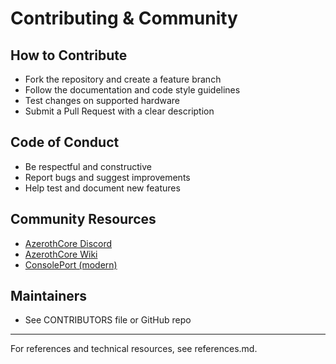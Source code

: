 # Contributing & Community

## How to Contribute
- Fork the repository and create a feature branch
- Follow the documentation and code style guidelines
- Test changes on supported hardware
- Submit a Pull Request with a clear description

## Code of Conduct
- Be respectful and constructive
- Report bugs and suggest improvements
- Help test and document new features

## Community Resources
- [AzerothCore Discord](https://www.azerothcore.org/discord)
- [AzerothCore Wiki](https://github.com/azerothcore/wiki)
- [ConsolePort (modern)](https://github.com/seblindfors/ConsolePort)

## Maintainers
- See CONTRIBUTORS file or GitHub repo

---

For references and technical resources, see references.md.
